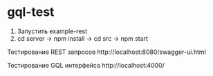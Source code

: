 # gql-test
1) Запустить example-rest
2) cd server -> npm install -> cd src -> npm start

Тестирование REST запросов http://localhost:8080/swagger-ui.html

Тестирование GQL интерфейса http://localhost:4000/
